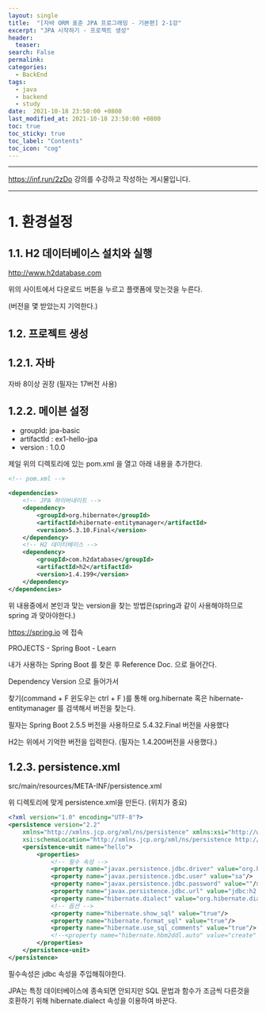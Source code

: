 ```yaml
---
layout: single
title:  "[자바 ORM 표준 JPA 프로그래밍 - 기본편] 2-1강"
excerpt: "JPA 시작하기 - 프로젝트 생성"
header:
  teaser: 
search: False
permalink:
categories: 
  - BackEnd
tags:
  - java
  - backend
  - study
date:  2021-10-18 23:50:00 +0800
last_modified_at: 2021-10-18 23:50:00 +0800
toc: true
toc_sticky: true
toc_label: "Contents"
toc_icon: "cog"
---
```

---

https://inf.run/2zDo 강의를 수강하고 작성하는 게시물입니다.

---

# 1. 환경설정

## 1.1. H2 데이터베이스 설치와 실행

http://www.h2database.com 

위의 사이트에서 다운로드 버튼을 누르고 플랫폼에 맞는것을 누른다.

(버전을 몇 받았는지 기억한다.)

## 1.2. 프로젝트 생성

## 1.2.1. 자바

자바 8이상 권장 (필자는 17버전 사용)

## 1.2.2. 메이븐 설정

- groupId: jpa-basic
- artifactId : ex1-hello-jpa
- version : 1.0.0

제일 위의 디렉토리에 있는 pom.xml 을 열고 아래 내용을 추가한다.

```xml
<!-- pom.xml -->

<dependencies>
    <!-- JPA 하이버네이트 -->
    <dependency>
        <groupId>org.hibernate</groupId>
        <artifactId>hibernate-entitymanager</artifactId>
        <version>5.3.10.Final</version>
    </dependency>
    <!-- H2 데이터베이스 -->
    <dependency>
        <groupId>com.h2database</groupId>
        <artifactId>h2</artifactId>
        <version>1.4.199</version>
    </dependency>
</dependencies>

```

위 내용중에서 본인과 맞는 version을 찾는 방법은(spring과 같이 사용해야하므로 spring 과 맞아야한다.)

https://spring.io 에 접속

PROJECTS - Spring Boot - Learn

내가 사용하는 Spring Boot 를 찾은 후 Reference Doc. 으로 들어간다.

Dependency Version 으로 들어가서

찾기(command + F 윈도우는 ctrl + F )를 통해 org.hibernate 혹은 hibernate-entitymanager 를 검색해서 버전을 찾는다.

필자는 Spring Boot 2.5.5 버전을 사용하므로 5.4.32.Final 버전을 사용했다

H2는 위에서 기억한 버전을 입력한다. (필자는 1.4.200버전을 사용했다.)

## 1.2.3. persistence.xml

src/main/resources/META-INF/persistence.xml

위 디렉토리에 맞게 persistence.xml을 만든다. (위치가 중요)

```xml
<?xml version="1.0" encoding="UTF-8"?>
<persistence version="2.2"
    xmlns="http://xmlns.jcp.org/xml/ns/persistence" xmlns:xsi="http://www.w3.org/2001/XMLSchema-instance"
    xsi:schemaLocation="http://xmlns.jcp.org/xml/ns/persistence http://xmlns.jcp.org/xml/ns/persistence/persistence_2_2.xsd">
    <persistence-unit name="hello">
        <properties>
            <!-- 필수 속성 -->
            <property name="javax.persistence.jdbc.driver" value="org.h2.Driver"/>
            <property name="javax.persistence.jdbc.user" value="sa"/>
            <property name="javax.persistence.jdbc.password" value=""/>
            <property name="javax.persistence.jdbc.url" value="jdbc:h2:tcp://localhost/~/test"/>
            <property name="hibernate.dialect" value="org.hibernate.dialect.H2Dialect"/>
            <!-- 옵션 -->
            <property name="hibernate.show_sql" value="true"/>
            <property name="hibernate.format_sql" value="true"/>
            <property name="hibernate.use_sql_comments" value="true"/>
            <!--<property name="hibernate.hbm2ddl.auto" value="create" />-->
        </properties>
    </persistence-unit>
</persistence>
```

필수속성은 jdbc 속성을 주입해줘야한다.

JPA는 특정 데이터베이스에 종속되면 안되지만 SQL 문법과 함수가 조금씩 다른것을 호환하기 위해 hibernate.dialect 속성을 이용하여 바꾼다.
